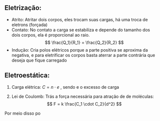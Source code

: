 
## Eletrização:

- Atrito: Atritar dois corpos, eles trocam suas cargas, há uma troca de eletrons (forçada) 
- Contato: No contato a carga se estabiliza e depende do tamanho dos dois corpos, ela é proporcional ao raio.
$$
\frac{Q_1}{R_1} = \frac{Q_2}{R_2}
$$
- Indução: Cria polos elétricos porque a parte positiva se aproxima da negativa, e para  eletrificar os corpos basta aterrar a parte contrária que deseja que fique carregado 

## Eletroestática:

1.  Carga elétrica: $C = n \cdot e$ , sendo e o excesso de carga

2. Lei de Coulomb: Trás a força necessária para atração de de moléculas:
$$
F = k \frac{C_1 \cdot C_2}{d^2}
$$

Por meio disso po